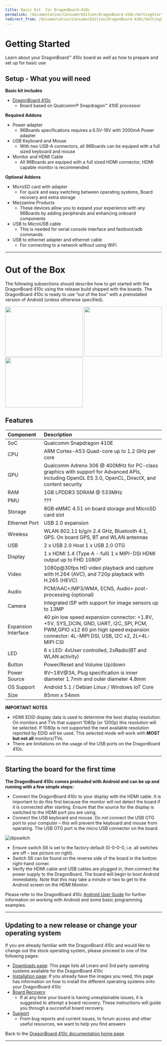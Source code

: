 ```yaml
---
title: Basic Kit  for DragonBoard-410c
permalink: /documentation/ConsumerEdition/DragonBoard-410c/GettingStarted/BasicKit/
redirect_from: /documentation/ConsumerEdition/DragonBoard-410c/GettingStarted/BasicKit/README.md/
---
```

# Getting Started

Learn about your DragonBoard™ 410c board as well as how to prepare and set up for basic use

## Setup - What you will need

**Basic kit includes**
- [DragonBoard 410c](http://www.96boards.org/product/dragonboard410c/)
   - Board based on Qualcomm® Snapdragon™ 410E processor

**Required Addons**
- Power adapter
   - 96Boards specifications requires a 6.5V-18V with 2000mA Power adapter
- USB Keyboard and Mouse
   - With two USB-A connectors, all 96Boards can be equiped with a full sized keyboard and mouse
- Monitor and HDMI Cable
   - All 96Boards are equiped with a full sized HDMI connector, HDMI capable monitor is recommended

**Optional Addons**
- MicroSD card with adapter
   - For quick and easy switching between operating systems, Board recovery and extra storage
- Mezzanine Products
   - These devices allow you to expand your experience with any 96Boards by adding peripherals and enhancing onboard components
- USB to MicroUSB cable
   - This is needed for serial console interface and fastboot/adb commands
- USB to ethernet adapter and ethernet cable
   - For connecting to a network without using WiFi

***

# Out of the Box

The following subsections should describe how to get started with the DragonBoard 410c using the release build shipped with the boards. The DragonBoard 410c is ready to use “out of the box” with a preinstalled version of Android (unless otherwise specified).

<img src="http://i.imgur.com/4a5GXRd.png" data-canonical-src="http://i.imgur.com/4a5GXRd.png" width="250" height="160" />
<img src="http://i.imgur.com/iAbmSuV.png" data-canonical-src="http://i.imgur.com/iAbmSuV.png" width="250" height="160" />
<img src="http://i.imgur.com/nyVSsa2.png" data-canonical-src="http://i.imgur.com/nyVSsa2.png" width="250" height="160" />

## Features

|   Component          |   Description                                                                                    |
|:---------------------|:-------------------------------------------------------------------------------------------------|
|  SoC                 | Qualcomm Snapdragon 410E                                                                         |
|  CPU                 | ARM Cortex-A53 Quad-core up to 1.2 GHz per core                                                  |
|  GPU                 | Qualcomm Adreno 306 @ 400MHz for PC-class graphics with support for Advanced APIs, including OpenGL ES 3.0, OpenCL, DirectX, and content security                                                                                     |
|  RAM                 | 1GB LPDDR3 SDRAM @ 533MHz                                                                        |
|  PMU                 | ???                                                                                              |
|  Storage             | 8GB eMMC 4.51 on board storage and MicroSD card slot                                             |
|  Ethernet Port       | USB 2.0 expansion                                                                                |
|  Wireless            | WLAN 802.11 b/g/n 2.4 GHz, Bluetooth 4.1, GPS. On board GPS, BT and WLAN antennas                |
|  USB                 | 2 x USB 2.0 Host 1 x USB 2.0 OTG                                                                 |
|  Display             | 1 x HDMI 1.4 (Type A - full) 1 x MIPI-DSI HDMI output up to FHD 1080P                            |
|  Video               | 1080p@30fps HD video playback and capture with H.264 (AVC), and 720p playback with H.265 (HEVC)  |
|  Audio               | PCM/AAC+/MP3/WMA, ECNS, Audio+ post-processing (optional)                                        |
|  Camera              | Integrated ISP with support for image sensors up to 13MP                                         |
|  Expansion Interface | 40 pin low speed expansion connector: +1.8V, +5V, SYS_DCIN, GND, UART, I2C, SPI, PCM, PWM,GPIO x12 60 pin high speed expansion connector: 4L-MIPI DSI, USB, I2C x2, 2L+4L-MIPI CSI                                                  |
|  LED                 | 6 x LED: 4xUser controlled, 2xRadio(BT and WLAN activity)                                        |
|  Button              | Power/Reset and Volume Up/down                                                                   |
|  Power Source        | 8V~18V@3A, Plug specification is inner diameter 1.7mm and outer diameter 4.8mm                   |
|  OS Support          | Android 5.1 / Debian Linux / Windows IoT Core                                                    |
|  Size                | 85mm x 54mm                                                                                      |

**IMPORTANT NOTES**

- HDMI EDID display data is used to determine the best display resolution. On monitors and TVs that support 1080p (or 1200p) this resolution will be selected. If 1080p is not supported the next available resolution reported by EDID will be used. This selected mode will work with **MOST but not all** monitors/TVs.
- There are limitations on the usage of the USB ports on the DragonBoard 410c.

***

## Starting the board for the first time

**The DragonBoard 410c comes preloaded with Android and can be up and running with a few simple steps:**

- Connect the DragonBoard 410c to your display with the HDMI cable. It is important to do this first because the monitor will not detect the board if it is connected after starting. Ensure that the source for the display is switched to the HDMI port you are using.
- Connect the USB keyboard and mouse. Do not connect the USB OTG port to your computer – this will prevent the keyboard and mouse from operating. The USB OTG port is the micro USB connector on the board.

![dipswitch](https://www.96boards.org/wp-content/uploads/2015/04/dip_blue_20150611_142555-300x205.jpg)

- Ensure switch S6 is set to the factory default (0-0-0-0, i.e. all switches are off – see picture on right).
- Switch S6 can be found on the reverse side of the board in the bottom right-hand corner.
- Verify the HDMI cable and USB cables are plugged in, then connect the power supply to the DragonBoard. The board will begin to boot Android immediately. Note that this may take a minute or two to get to the Android screen on the HDMI Monitor.

Please refer to the DragonBoard 410c [Android User Guide](https://github.com/96boards/documentation/blob/master/ConsumerEdition/DragonBoard-410c/Guides/AndroidUserGuide_DragonBoard.pdf) for further information on working with Android and some basic programming examples.

***

## Updating to a new release or change your operating system

If you are already familiar with the DragonBoard 410c and would like to change out the stock operating system, please proceed to one of the following pages:

- [Downloads page](../../Downloads/README.md): This page lists all Linaro and 3rd party operating systems available for the DragonBoard 410c
- [Installation page](../../Installation/README.md): If you already have the images you need, this page has information on how to install the different operating systems onto your DragonBoard 410c
- [Board Recovery](../../Installation/BoardRecovery.md)
   - If at any time your board is having unexplainable issues, it is suggested to attempt a board recovery. These instructions will guide you through a succesfull board recovery.
- [Support](../../Support/README.md)
   - From bug reports and current issues, to forum access and other useful resources, we want to help you find answers

Back to the [DragonBoard 410c documentation home page](../../README.md)

***
